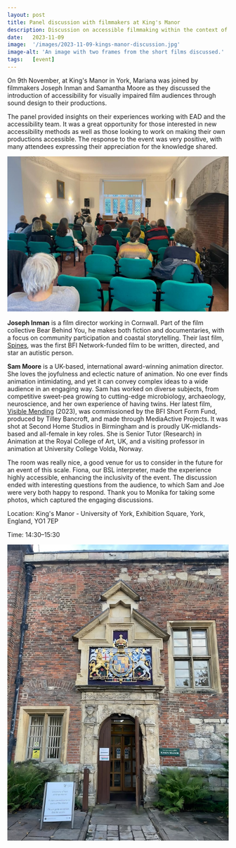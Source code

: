 ```yaml
---
layout: post
title: Panel discussion with filmmakers at King's Manor
description: Discussion on accessible filmmaking within the context of the EAD methods.
date:   2023-11-09
image:  '/images/2023-11-09-kings-manor-discussion.jpg'
image-alt: 'An image with two frames from the short films discussed.'
tags:   [event]
---
```


On 9th November, at King's Manor in York, Mariana was joined by filmmakers Joseph Inman and Samantha Moore as they discussed the introduction of accessibility for visually impaired film audiences through sound design to their productions.

The panel provided insights on their experiences working with EAD and the accessibility team. It was a great opportunity for those interested in new accessibility methods as well as those looking to work on making their own productions accessible. The response to the event was very positive, with many attendees expressing their appreciation for the knowledge shared.

![Photo of panel and audience.](../images/2023-11-09-kings-manor-discussion-2.jpeg)

**Joseph Inman** is a film director working in Cornwall. Part of the film collective Bear Behind You, he makes both fiction and documentaries, with a focus on community participation and coastal storytelling. Their last film, [Spines](neurodiverse-talent-and-crew), was the first BFI Network-funded film to be written, directed, and star an autistic person.

**Sam Moore** is a UK-based, international award-winning animation director. She loves the joyfulness and eclectic nature of animation. No one ever finds animation intimidating, and yet it can convey complex ideas to a wide audience in an engaging way. Sam has worked on diverse subjects, from competitive sweet-pea growing to cutting-edge microbiology, archaeology, neuroscience, and her own experience of having twins. Her latest film, [Visible Mending](https://visiblemendingfilm.com) (2023), was commissioned by the BFI Short Form Fund, produced by Tilley Bancroft, and made through MediaActive Projects. It was shot at Second Home Studios in Birmingham and is proudly UK-midlands-based and all-female in key roles. She is Senior Tutor (Research) in Animation at the Royal College of Art, UK, and a visiting professor in animation at University College Volda, Norway.

The room was really nice, a good venue for us to consider in the future for an event of this scale. Fiona, our BSL interpreter, made the experience highly accessible, enhancing the inclusivity of the event. The discussion ended with interesting questions from the audience, to which Sam and Joe were very both happy to respond. Thank you to Monika for taking some photos, which captured the engaging discussions.

Location: King's Manor - University of York, Exhibition Square, York, England, YO1 7EP

Time: 14:30–15:30

![Photo of King's Manor's entrance.](../images/2023-11-09-kings-manor-discussion-1.jpeg)